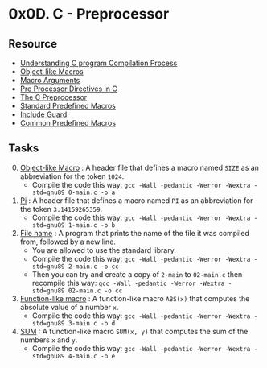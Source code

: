 # 0x0D. C - Preprocessor

## Resource

- [Understanding C program Compilation Process](https://www.youtube.com/watch?v=VDslRumKvRA)
- [Object-like Macros](https://gcc.gnu.org/onlinedocs/gcc-5.1.0/cpp/Object-like-Macros.html#Object-like-Macros)
- [Macro Arguments](https://gcc.gnu.org/onlinedocs/gcc-5.1.0/cpp/Macro-Arguments.html#Macro-Arguments)
- [Pre Processor Directives in C](https://www.youtube.com/watch?v=X6HiYbY3Uak)
- [The C Preprocessor](https://www.cprogramming.com/tutorial/cpreprocessor.html)
- [Standard Predefined Macros](https://gcc.gnu.org/onlinedocs/gcc-5.1.0/cpp/Standard-Predefined-Macros.html#Standard-Predefined-Macros)
- [Include Guard](https://en.wikipedia.org/wiki/Include_guard)
- [Common Predefined Macros](https://gcc.gnu.org/onlinedocs/gcc-5.1.0/cpp/Common-Predefined-Macros.html#Common-Predefined-Macros)

## Tasks

0. [Object-like Macro](./0-object_like_macro.h) : A header file that defines a macro named `SIZE` as an abbreviation for the token `1024`.
	- Compile the code this way: `gcc -Wall -pedantic -Werror -Wextra -std=gnu89 0-main.c -o a`
1. [Pi](./1-pi.h) : A header file that defines a macro named `PI` as an abbreviation for the token `3.14159265359`.
	- Compile the code this way: `gcc -Wall -pedantic -Werror -Wextra -std=gnu89 1-main.c -o b`
2. [File name](./2-main.c) : A program that prints the name of the file it was compiled from, followed by a new line.
	- You are allowed to use the standard library.
	- Compile the code this way: `gcc -Wall -pedantic -Werror -Wextra -std=gnu89 2-main.c -o cc`
	- Then you can try and create a copy of `2-main` to `02-main.c` then recompile this way: `gcc -Wall -pedantic -Werror -Wextra -std=gnu89 02-main.c -o cc`
3. [Function-like macro](./3-function_like_macro.h) : A function-like macro `ABS(x)` that computes the absolute value of a number `x`.
	- Compile the code this way: `gcc -Wall -pedantic -Werror -Wextra -std=gnu89 3-main.c -o d`
4. [SUM](./4-sum.h) : A function-like macro `SUM(x, y)` that computes the sum of the numbers `x` and `y`.
	- Compile the code this way: `gcc -Wall -pedantic -Werror -Wextra -std=gnu89 4-main.c -o e`
